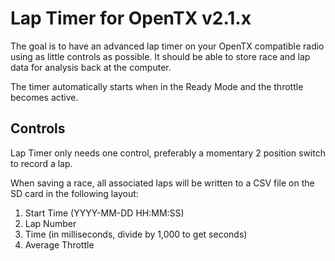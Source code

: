Lap Timer for OpenTX v2.1.x
===========================

The goal is to have an advanced lap timer on your OpenTX compatible radio
using as little controls as possible. It should be able to store race and
lap data for analysis back at the computer.

The timer automatically starts when in the Ready Mode and the throttle
becomes active.

Controls
--------

Lap Timer only needs one control, preferably a momentary 2 position
switch to record a lap.

When saving a race, all associated laps will be written to a CSV file on
the SD card in the following layout:

  1. Start Time (YYYY-MM-DD HH:MM:SS)
  2. Lap Number
  3. Time (in milliseconds, divide by 1,000 to get seconds)
  4. Average Throttle
